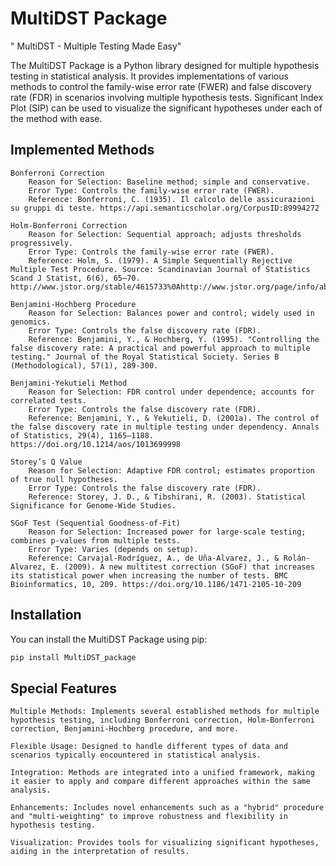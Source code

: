 # MultiDST Package

" MultiDST - Multiple Testing Made Easy"

The MultiDST Package is a Python library designed for multiple hypothesis testing in statistical analysis. It provides implementations of various methods to control the family-wise error rate (FWER) and false discovery rate (FDR) in scenarios involving multiple hypothesis tests.
Significant Index Plot (SIP) can be used to visualize the significant hypotheses under each of the method with ease.

## Implemented Methods

    Bonferroni Correction
        Reason for Selection: Baseline method; simple and conservative.
        Error Type: Controls the family-wise error rate (FWER).
        Reference: Bonferroni, C. (1935). Il calcolo delle assicurazioni su gruppi di teste. https://api.semanticscholar.org/CorpusID:89994272

    Holm-Bonferroni Correction
        Reason for Selection: Sequential approach; adjusts thresholds progressively.
        Error Type: Controls the family-wise error rate (FWER).
        Reference: Holm, S. (1979). A Simple Sequentially Rejective Multiple Test Procedure. Source: Scandinavian Journal of Statistics Scand J Statist, 6(6), 65–70. http://www.jstor.org/stable/4615733%0Ahttp://www.jstor.org/page/info/about/policies/terms.jsp%0Ahttp://www.jstor.org

    Benjamini-Hochberg Procedure
        Reason for Selection: Balances power and control; widely used in genomics.
        Error Type: Controls the false discovery rate (FDR).
        Reference: Benjamini, Y., & Hochberg, Y. (1995). "Controlling the false discovery rate: A practical and powerful approach to multiple testing." Journal of the Royal Statistical Society. Series B (Methodological), 57(1), 289-300.

    Benjamini-Yekutieli Method
        Reason for Selection: FDR control under dependence; accounts for correlated tests.
        Error Type: Controls the false discovery rate (FDR).
        Reference: Benjamini, Y., & Yekutieli, D. (2001a). The control of the false discovery rate in multiple testing under dependency. Annals of Statistics, 29(4), 1165–1188. https://doi.org/10.1214/aos/1013699998

    Storey’s Q Value
        Reason for Selection: Adaptive FDR control; estimates proportion of true null hypotheses.
        Error Type: Controls the false discovery rate (FDR).
        Reference: Storey, J. D., & Tibshirani, R. (2003). Statistical Significance for Genome-Wide Studies.

    SGoF Test (Sequential Goodness-of-Fit)
        Reason for Selection: Increased power for large-scale testing; combines p-values from multiple tests.
        Error Type: Varies (depends on setup).
        Reference: Carvajal-Rodríguez, A., de Uña-Alvarez, J., & Rolán-Alvarez, E. (2009). A new multitest correction (SGoF) that increases its statistical power when increasing the number of tests. BMC Bioinformatics, 10, 209. https://doi.org/10.1186/1471-2105-10-209

## Installation
You can install the MultiDST Package using pip:

```bash
pip install MultiDST_package
```

## Special Features
    Multiple Methods: Implements several established methods for multiple hypothesis testing, including Bonferroni correction, Holm-Bonferroni correction, Benjamini-Hochberg procedure, and more.

    Flexible Usage: Designed to handle different types of data and scenarios typically encountered in statistical analysis.

    Integration: Methods are integrated into a unified framework, making it easier to apply and compare different approaches within the same analysis.

    Enhancements: Includes novel enhancements such as a "hybrid" procedure and "multi-weighting" to improve robustness and flexibility in hypothesis testing.

    Visualization: Provides tools for visualizing significant hypotheses, aiding in the interpretation of results.
